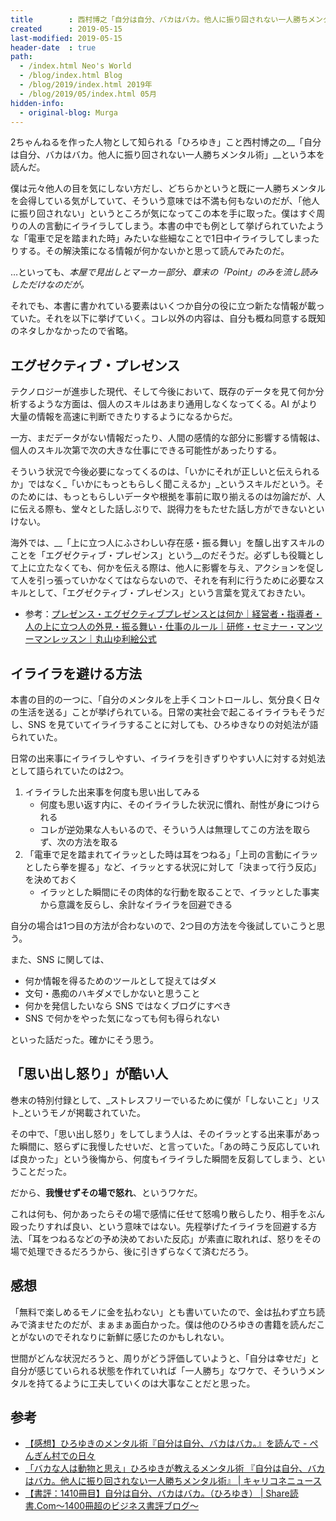 ```yaml
---
title        : 西村博之「自分は自分、バカはバカ。他人に振り回されない一人勝ちメンタル術」を読んだ
created      : 2019-05-15
last-modified: 2019-05-15
header-date  : true
path:
  - /index.html Neo's World
  - /blog/index.html Blog
  - /blog/2019/index.html 2019年
  - /blog/2019/05/index.html 05月
hidden-info:
  - original-blog: Murga
---
```


2ちゃんねるを作った人物として知られる「ひろゆき」こと西村博之の__「自分は自分、バカはバカ。他人に振り回されない一人勝ちメンタル術」__という本を読んだ。

僕は元々他人の目を気にしない方だし、どちらかというと既に一人勝ちメンタルを会得している気がしていて、そういう意味では不満も何もないのだが、「他人に振り回されない」というところが気になってこの本を手に取った。僕はすぐ周りの人の言動にイライラしてしまう。本書の中でも例として挙げられていたような「電車で足を踏まれた時」みたいな些細なことで1日中イライラしてしまったりする。その解決策になる情報が何かないかと思って読んでみたのだ。

…といっても、_本屋で見出しとマーカー部分、章末の「Point」のみを流し読みしただけなのだが。_

それでも、本書に書かれている要素はいくつか自分の役に立つ新たな情報が載っていた。それを以下に挙げていく。コレ以外の内容は、自分も概ね同意する既知のネタしかなかったので省略。

## エグゼクティブ・プレゼンス

テクノロジーが進歩した現代、そして今後において、既存のデータを見て何か分析するような方面は、個人のスキルはあまり通用しなくなってくる。AI がより大量の情報を高速に判断できたりするようになるからだ。

一方、まだデータがない情報だったり、人間の感情的な部分に影響する情報は、個人のスキル次第で次の大きな仕事にできる可能性があったりする。

そういう状況で今後必要になってくるのは、「いかにそれが正しいと伝えられるか」ではなく_「いかにもっともらしく聞こえるか」_というスキルだという。そのためには、もっともらしいデータや根拠を事前に取り揃えるのは勿論だが、人に伝える際も、堂々とした話しぶりで、説得力をもたせた話し方ができないといけない。

海外では、__「上に立つ人にふさわしい存在感・振る舞い」を醸し出すスキルのことを「エグゼクティブ・プレゼンス」という__のだそうだ。必ずしも役職として上に立たなくても、何かを伝える際は、他人に影響を与え、アクションを促して人を引っ張っていかなくてはならないので、それを有利に行うために必要なスキルとして、「エグゼクティブ・プレゼンス」という言葉を覚えておきたい。

- 参考：[プレゼンス・エグゼクティブプレゼンスとは何か｜経営者・指導者・人の上に立つ人の外見・振る舞い・仕事のルール｜研修・セミナー・マンツーマンレッスン｜丸山ゆ利絵公式](https://www.attainments.co.jp/car_executive.html)

## イライラを避ける方法

本書の目的の一つに、「自分のメンタルを上手くコントロールし、気分良く日々の生活を送る」ことが挙げられている。日常の実社会で起こるイライラもそうだし、SNS を見ていてイライラすることに対しても、ひろゆきなりの対処法が語られていた。

日常の出来事にイライラしやすい、イライラを引きずりやすい人に対する対処法として語られていたのは2つ。

1. イライラした出来事を何度も思い出してみる
    - 何度も思い返す内に、そのイライラした状況に慣れ、耐性が身につけられる
    - コレが逆効果な人もいるので、そういう人は無理してこの方法を取らず、次の方法を取る
2. 「電車で足を踏まれてイラッとした時は耳をつねる」「上司の言動にイラッとしたら拳を握る」など、イラッとする状況に対して「決まって行う反応」を決めておく
    - イラッとした瞬間にその肉体的な行動を取ることで、イラッとした事実から意識を反らし、余計なイライラを回避できる

自分の場合は1つ目の方法が合わないので、2つ目の方法を今後試していこうと思う。

また、SNS に関しては、

- 何か情報を得るためのツールとして捉えてはダメ
- 文句・愚痴のハキダメでしかないと思うこと
- 何かを発信したいなら SNS ではなくブログにすべき
- SNS で何かをやった気になっても何も得られない

といった話だった。確かにそう思う。

## 「思い出し怒り」が酷い人

巻末の特別付録として、_ストレスフリーでいるために僕が「しないこと」リスト_というモノが掲載されていた。

その中で、「思い出し怒り」をしてしまう人は、そのイラッとする出来事があった瞬間に、怒らずに我慢したせいだ、と言っていた。「あの時こう反応していれば良かった」という後悔から、何度もイライラした瞬間を反芻してしまう、ということだった。

だから、__我慢せずその場で怒れ__、というワケだ。

これは何も、何かあったらその場で感情に任せて怒鳴り散らしたり、相手をぶん殴ったりすれば良い、という意味ではない。先程挙げたイライラを回避する方法、「耳をつねるなどの予め決めておいた反応」が素直に取れれば、怒りをその場で処理できるだろうから、後に引きずらなくて済むだろう。

## 感想

「無料で楽しめるモノに金を払わない」とも書いていたので、金は払わず立ち読みで済ませたのだが、まぁまぁ面白かった。僕は他のひろゆきの書籍を読んだことがないのでそれなりに新鮮に感じたのかもしれない。

世間がどんな状況だろうと、周りがどう評価していようと、「自分は幸せだ」と自分が感じていられる状態を作れていれば「一人勝ち」なワケで、そういうメンタルを持てるように工夫していくのは大事なことだと思った。

## 参考

- [【感想】ひろゆきのメンタル術『自分は自分、バカはバカ。』を読んで - ぺんぎん村での日々](https://drawdraw.hatenablog.com/entry/2019/04/14/125129)
- [「バカな人は動物と思え」ひろゆきが教えるメンタル術 『自分は自分、バカはバカ。他人に振り回されない一人勝ちメンタル術』 | キャリコネニュース](https://news.careerconnection.jp/?p=70082)
- [【書評：1410冊目】自分は自分、バカはバカ。（ひろゆき） | Share読書.Com〜1400冊超のビジネス書評ブログ〜](https://sharedoku.com/archives/18141)
